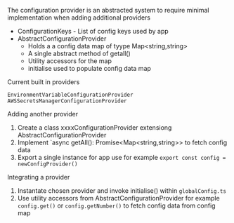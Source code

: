 The configuration provider is an abstracted system to require minimal implementation when adding additional providers

- ConfigurationKeys - List of config keys used by app
- AbstractConfigurationProvider
  - Holds a a config data map of tyype Map<string,string>
  - A single abstract method of getall()
  - Utility accessors for the map
  - initialise used to populate config data map

Current built in providers

    EnvironmentVariableConfigurationProvider
    AWSSecretsManagerConfigurationProvider

Adding another provider

1. Create a class xxxxConfigurationProvider extensiong AbstractConfigurationProvider
2. Implement `async getAll(): Promise<Map<string,string>> to fetch config data
3. Export a single instance for app use for example `export const config = newConfigProvider()`

Integrating a provider

1. Instantate chosen provider and invoke initialise() within `globalConfig.ts`
2. Use utility accessors from AbstractConfigurationProvider for example `config.get()` or `config.getNumber()` to fetch config data from config map
